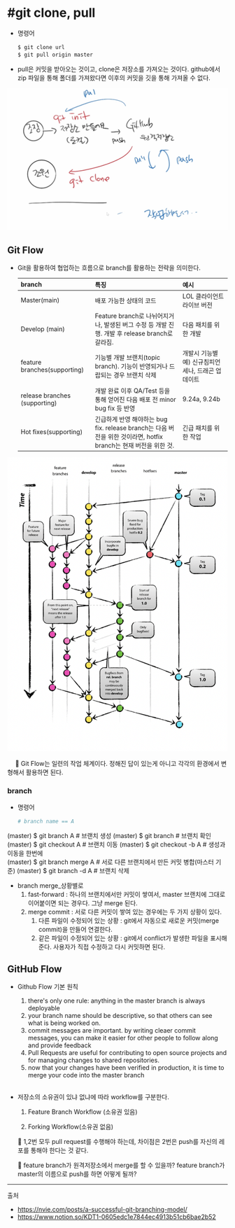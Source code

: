 # #git clone, pull
- 명령어
    ```bash
    $ git clone url 
    $ git pull origin master

- pull은 커밋을 받아오는 것이고, clone은 저장소를 가져오는 것이다. 
    github에서 zip 파일을 통해 폴더를 가져왔다면 이후의 커밋을 깃을 통해 가져올 수 없다. 
    
 ![image-20220707195912445](git_pull,clone,branch,etc.assets/image-20220707195912445.png)

## Git Flow

- Git을 활용하여 협업하는 흐름으로 branch를 활용하는 전략을 의미한다.

  | branch                        | 특징                                                         | 예시                                               |
  | ----------------------------- | ------------------------------------------------------------ | -------------------------------------------------- |
  | Master(main)                  | 배포 가능한 상태의 코드                                      | LOL 클라이언트 라이브 버전                         |
  | Develop (main)                | Feature branch로 나뉘어지거나, 발생된 버그 수정 등 개발 진행. 개발 후 release branch로 갈라짐. | 다음 패치를 위한 개발                              |
  | feature branches(supporting)  | 기능별 개발 브랜치(topic branch). 기능이 반영되거나 드랍되는 경우 브랜치 삭제 | 개발시 기능별 예) 신규침피언 세나, 드래곤 업데이트 |
  | release branches (supporting) | 개발 완료 이후 QA/Test 등을 통해 얻어진 다음 배포 전 minor bug fix 등 반영 | 9.24a, 9.24b                                       |
  | Hot fixes(supporting)         | 긴급하게 반영 해야하는 bug fix. release branch는 다음 버전을 위한 것이라면, hotfix branch는 현재 버전을 위한 것. | 긴급 패치를 위한 작업                              |

![스크린샷 2022-07-07 오후 5.50.00](git_pull,clone,branch,etc.assets/image-git_workflow.png)


&emsp; 🐝 Git Flow는 일련의 작업 체계이다. 정해진 답이 있는게 아니고 각각의 환경에서 변형해서 활용하면 된다.<br> 

### branch
- 명령어

  ```bash
  # branch name == A
(master) $ git branch A    # 브랜치 생성
(master) $ git branch    # 브랜치 확인
(master) $ git checkout A    # 브랜치 이동
(master) $ git checkout -b A    # 생성과 이동을 한번에
<br>
(master) $ git branch merge A    # 서로 다른 브랜치에서 만든 커밋 병합(마스터 기준)
(master) $ git branch -d A    # 브랜치 삭제

- branch merge_상황별로
	1. fast-forward :   하나의 브랜치에서만 커밋이 쌓여서, master 브랜치에 그대로 이어붙이면 되는 경우다. 그냥 merge 된다.
	2. merge commit : 서로 다른 커밋이 쌓여 있는 경우에는 두 가지 상황이 있다.
		1. 다른 파일이 수정되어 있는 상황 :   git에서 자동으로 새로운 커밋(merge commit)을 만들어 연결한다. 
		2. 같은 파일이 수정되어 있는 상황 :   git에서 conflict가 발생한 파일을 표시해준다. 사용자가 직접 수정하고 다시 커밋하면 된다. <br>

## GitHub Flow
- Github Flow 기본 원칙
  1. there's only one rule:   anything in the master branch is always deployable
  2. your branch name should be descriptive, so that others can see what is being worked on.
  3. commit messages are important. by writing cleaer commit messages, you can make it easier for other people to follow along and provide feedback
  4. Pull Requests are useful for contributing to open source projects and for managing changes to shared repositories.
  5. now that your changes have been verified in production, it is time to merge your code into the master branch
  <br>
  
- 저장소의 소유권이 있냐 없냐에 따라 workflow를 구분한다.
	1. Feature Branch Workflow (소유권 있음) 
	
  2. Forking Workflow(소유권 없음) 
     
  
    🐝 1,2번 모두 pull request를 수행해야 하는데, 차이점은 2번은 push를 자신의 레포를 통해야 한다는 것 같다.
  
    👀  feature branch가 원격저장소에서 merge를 할 수 있을까?
           feature branch가 master의 이름으로 push를 하면 어떻게 될까?
	<br>
---

출처

- https://nvie.com/posts/a-successful-git-branching-model/
- https://www.notion.so/KDT1-0605edc1e7844ec4913b51cb6bae2b52